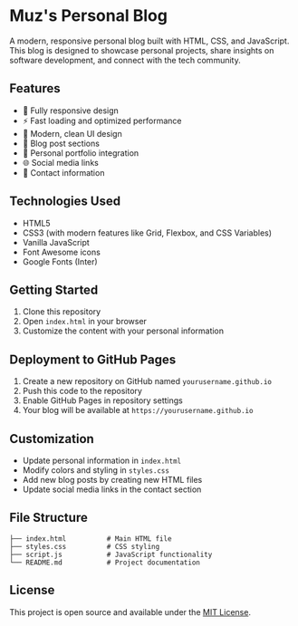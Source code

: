# Muz's Personal Blog

A modern, responsive personal blog built with HTML, CSS, and JavaScript. This blog is designed to showcase personal projects, share insights on software development, and connect with the tech community.

## Features

- 📱 Fully responsive design
- ⚡ Fast loading and optimized performance
- 🎨 Modern, clean UI design
- 📝 Blog post sections
- 💼 Personal portfolio integration
- 🌐 Social media links
- 📧 Contact information

## Technologies Used

- HTML5
- CSS3 (with modern features like Grid, Flexbox, and CSS Variables)
- Vanilla JavaScript
- Font Awesome icons
- Google Fonts (Inter)

## Getting Started

1. Clone this repository
2. Open `index.html` in your browser
3. Customize the content with your personal information

## Deployment to GitHub Pages

1. Create a new repository on GitHub named `yourusername.github.io`
2. Push this code to the repository
3. Enable GitHub Pages in repository settings
4. Your blog will be available at `https://yourusername.github.io`

## Customization

- Update personal information in `index.html`
- Modify colors and styling in `styles.css`
- Add new blog posts by creating new HTML files
- Update social media links in the contact section

## File Structure

```
├── index.html          # Main HTML file
├── styles.css          # CSS styling
├── script.js           # JavaScript functionality
└── README.md           # Project documentation
```

## License

This project is open source and available under the [MIT License](LICENSE).
